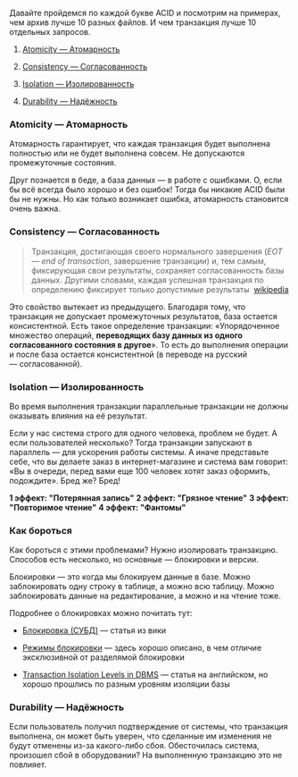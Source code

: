 Давайте пройдемся по каждой букве ACID и посмотрим на примерах, чем архив лучше 10 разных файлов. И чем транзакция лучше 10 отдельных запросов.

1.  [Atomicity — Атомарность](https://habr.com/ru/post/555920/#atomicity)
    
2.  [Consistency — Согласованность](https://habr.com/ru/post/555920/#consistency)
    
3.  [Isolation — Изолированность](https://habr.com/ru/post/555920/#isolation)
    
4.  [Durability — Надёжность](https://habr.com/ru/post/555920/#durability)


### Atomicity — Атомарность

Атомарность гарантирует, что каждая транзакция будет выполнена полностью или не будет выполнена совсем. Не допускаются промежуточные состояния.

Друг познается в беде, а база данных — в работе с ошибками. О, если бы всё всегда было хорошо и без ошибок! Тогда бы никакие ACID были бы не нужны. Но как только возникает ошибка, атомарность становится очень важна.

### Consistency — Согласованность

> Транзакция, достигающая своего нормального завершения (_EOT — end of transaction_, завершение транзакции) и, тем самым, фиксирующая свои результаты, сохраняет согласованность базы данных. Другими словами, каждая успешная транзакция по определению фиксирует только допустимые результаты ​ [wikipedia](https://ru.wikipedia.org/wiki/ACID)

Это свойство вытекает из предыдущего. Благодаря тому, что транзакция не допускает промежуточных результатов, база остается консистентной. Есть такое определение транзакции: «Упорядоченное множество операций, **переводящих базу данных из одного согласованного состояния в другое**». То есть до выполнения операции и после база остается консистентной (в переводе на русский — согласованной).

### Isolation — Изолированность

Во время выполнения транзакции параллельные транзакции не должны оказывать влияния на её результат.

Если у нас система строго для одного человека, проблем не будет. А если пользователей несколько? Тогда транзакции запускают в параллель — для ускорения работы системы. А иначе представьте себе, что вы делаете заказ в интернет-магазине и система вам говорит: «Вы в очереди, перед вами еще 100 человек хотят заказ оформить, подождите». Бред же? Бред!

**1 эффект: "Потерянная запись"**
**2 эффект: "Грязное чтение"**
**3 эффект: "Повторимое чтение"**
**4 эффект: "Фантомы"**

### Как бороться

Как бороться с этими проблемами? Нужно изолировать транзакцию. Способов есть несколько, но основные — блокировки и версии.

Блокировки — это когда мы блокируем данные в базе. Можно заблокировать одну строку в таблице, а можно всю таблицу. Можно заблокировать данные на редактирование, а можно и на чтение тоже.

Подробнее о блокировках можно почитать тут:

-   [Блокировка (СУБД)](https://ru.wikipedia.org/wiki/%D0%91%D0%BB%D0%BE%D0%BA%D0%B8%D1%80%D0%BE%D0%B2%D0%BA%D0%B0_(%D0%A1%D0%A3%D0%91%D0%94)) — статья из вики
    
-   [Режимы блокировки](http://serversql.ru/upravlenie-parallelnoj-rabotoj/rezhimy-blokirovki.html) — здесь хорошо описано, в чем отличие эксклюзивной от разделямой блокировки
    
-   [Transaction Isolation Levels in DBMS](https://www.geeksforgeeks.org/transaction-isolation-levels-dbms/) — статья на английском, но хорошо прошлись по разным уровням изоляции базы

### Durability — Надёжность

Если пользователь получил подтверждение от системы, что транзакция выполнена, он может быть уверен, что сделанные им изменения не будут отменены из-за какого-либо сбоя. Обесточилась система, произошел сбой в оборудовании? На выполненную транзакцию это не повлияет.